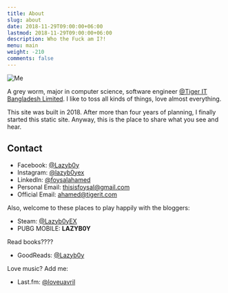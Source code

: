 ```yaml
---
title: About
slug: about
date: 2018-11-29T09:00:00+06:00
lastmod: 2018-11-29T09:00:00+06:00
description: Who the Fuck am I?!
menu: main
weight: -210
comments: false
---
```


![Me](/images/foysal_ahamed.png)

A grey worm, major in computer science, software engineer [@Tiger IT Bangladesh Limited](http://www.tigerit.com/). I like to toss all kinds of things, love almost everything.

This site was built in 2018. After more than four years of planning, I finally started this static site. Anyway, this is the place to share what you see and hear.

## Contact

* Facebook: [@Lazyb0y](http://www.facebook.com/Lazyb0y)
* Instagram: [@lazyb0yex](http://www.instagram.com/lazyb0yex/)
* LinkedIn: [@foysalahamed](https://www.linkedin.com/in/foysalahamed/)
* Personal Email: thisisfoysal@gmail.com
* Official Email: ahamed@tigerit.com

Also, welcome to these places to play happily with the bloggers:

* Steam: [@Lazyb0yEX](https://steamcommunity.com/id/Lazyb0yEX/)
* PUBG MOBILE: **LAZYB0Y**

Read books????

* GoodReads: [@Lazyb0y](https://www.goodreads.com/Lazyb0y)

Love music? Add me:

* Last.fm: [@loveuavril](https://www.last.fm/user/loveuavril)

